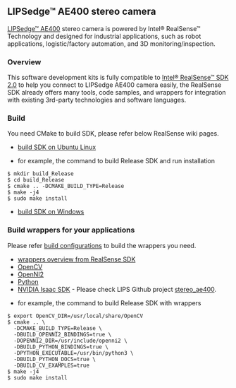 ## LIPSedge™ AE400 stereo camera
[LIPSedge™ AE400](https://www.lips-hci.com/product?product_id=29) stereo camera is powered by Intel® RealSense™ Technology and designed for industrial applications, such as robot applications, logistic/factory automation, and 3D monitoring/inspection.

### Overview
This software development kits is fully compatible to [Intel® RealSense™ SDK 2.0](https://github.com/IntelRealSense/librealsense) to help you connect to LIPSedge AE400 camera easily, the RealSense SDK already offers many tools, code samples, and wrappers for integration with existing 3rd-party technologies and software languages.

### Build
You need CMake to build SDK, please refer below RealSense wiki pages.
 - [build SDK on Ubuntu Linux](https://github.com/IntelRealSense/librealsense/blob/master/doc/installation.md)
 
 * for example, the command to build Release SDK and run installation
 ```
 $ mkdir build_Release
 $ cd build_Release
 $ cmake .. -DCMAKE_BUILD_TYPE=Release
 $ make -j4
 $ sudo make install
 ```
 - [build SDK on Windows](https://github.com/IntelRealSense/librealsense/blob/master/doc/installation_windows.md)
 
### Build wrappers for your applications
Please refer [build configurations](https://github.com/IntelRealSense/librealsense/wiki/Build-Configuration) to build the wrappers you need.
 - [wrappers overview from RealSense SDK](https://github.com/IntelRealSense/librealsense/tree/master/wrappers)
 - [OpenCV](https://github.com/IntelRealSense/librealsense/tree/master/wrappers/opencv)
 - [OpenNI2](https://github.com/IntelRealSense/librealsense/tree/master/wrappers/openni2)
 - [Python](https://github.com/IntelRealSense/librealsense/tree/master/wrappers/python)
 - [NVIDIA Isaac SDK](https://developer.nvidia.com/isaac-sdk) - Please check LIPS Github project [stereo_ae400](https://github.com/lips-hci/stereo_ae400).

* for example, the command to build Release SDK with wrappers
```
$ export OpenCV_DIR=/usr/local/share/OpenCV
$ cmake .. \
  -DCMAKE_BUILD_TYPE=Release \
  -DBUILD_OPENNI2_BINDINGS=true \
  -DOPENNI2_DIR=/usr/include/openni2 \
  -DBUILD_PYTHON_BINDINGS=true \
  -DPYTHON_EXECUTABLE=/usr/bin/python3 \
  -DBUILD_PYTHON_DOCS=true \
  -DBUILD_CV_EXAMPLES=true
$ make -j4
$ sudo make install
```
